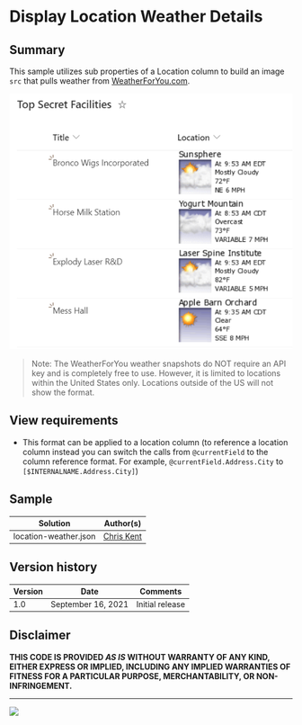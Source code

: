 # Display Location Weather Details

## Summary

This sample utilizes sub properties of a Location column to build an image `src` that pulls weather from [WeatherForYou.com](https://www.weatherforyou.com/).

![screenshot of the sample](./assets/screenshot.png)

> Note: The WeatherForYou weather snapshots do NOT require an API key and is completely free to use. However, it is limited to locations within the United States only. Locations outside of the US will not show the format.

## View requirements
- This format can be applied to a location column (to reference a location column instead you can switch the calls from `@currentField` to the column reference format. For example, `@currentField.Address.City` to `[$INTERNALNAME.Address.City]`)

## Sample

Solution|Author(s)
--------|---------
location-weather.json | [Chris Kent](https://twitter.com/thechriskent)

## Version history

Version|Date|Comments
-------|----|--------
1.0|September 16, 2021|Initial release

## Disclaimer
**THIS CODE IS PROVIDED *AS IS* WITHOUT WARRANTY OF ANY KIND, EITHER EXPRESS OR IMPLIED, INCLUDING ANY IMPLIED WARRANTIES OF FITNESS FOR A PARTICULAR PURPOSE, MERCHANTABILITY, OR NON-INFRINGEMENT.**

---


<img src="https://pnptelemetry.azurewebsites.net/sp-dev-list-formatting/column-samples/location-weather" />